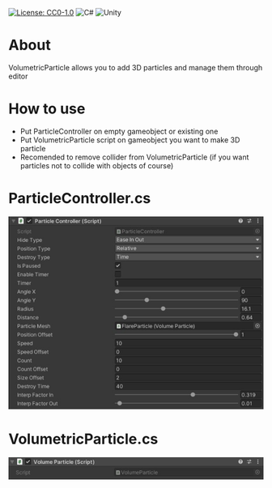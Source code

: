 [![License: CC0-1.0](https://licensebuttons.net/l/zero/1.0/80x15.png)](http://creativecommons.org/publicdomain/zero/1.0/)
<img alt="C#" src="https://img.shields.io/badge/c%23-%23239120.svg?style=for-the-badge&logo=c-sharp&logoColor=white"/>
<img alt="Unity" src="https://img.shields.io/badge/unity-%23000000.svg?style=for-the-badge&logo=unity&logoColor=white"/>

# About
  VolumetricParticle allows you to add 3D particles and manage them through editor

# How to use
- Put ParticleController on empty gameobject or existing one
- Put VolumetricParticle script on gameobject you want to make 3D particle
- Recomended to remove collider from VolumetricParticle (if you want particles not to collide with objects of course)
# ParticleController.cs
![alt text](https://github.com/1dxrpz/ParticleController/blob/main/PC.jpg?raw=true)

# VolumetricParticle.cs
![alt text](https://github.com/1dxrpz/ParticleController/blob/main/VP.jpg?raw=true)
